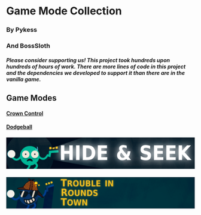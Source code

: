 # Game Mode Collection

### By Pykess
<script type='text/javascript' src='https://storage.ko-fi.com/cdn/widget/Widget_2.js'></script><script type='text/javascript'>kofiwidget2.init('Support Pykess', '#29abe0', 'T6T07ZLK5');kofiwidget2.draw();</script>

### And BossSloth
<script type="text/javascript" src="https://cdnjs.buymeacoffee.com/1.0.0/button.prod.min.js" data-name="bmc-button" data-slug="BossSloth" data-color="#5F7FFF" data-emoji=""  data-font="Lato" data-text="Support BossSloth" data-outline-color="#000000" data-font-color="#ffffff" data-coffee-color="#FFDD00" ></script>


##### Please consider supporting us! This project took hundreds upon hundreds of hours of work. There are more lines of code in this project and the dependencies we developed to support it than there are in the vanilla game.

## Game Modes
#### [Crown Control](./crowncontrol.md)
#### [Dodgeball](./dodgeball.md)
#### [![Hide & Seek](./HideAndSeekBannerTitle.png)](./hideandseek.html)
#### [![Trouble In ROUNDS Town](./TRTBannerTitle.png)](./trt.html)
[//]: # (ROUNDS Battle Royale)
